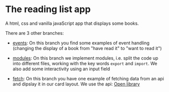 # The reading list app

A html, css and vanilla javaScript app that displays some books. 

There are 3 other branches: 

- [events](https://github.com/NathalieScherf/Reading-List-App/tree/events): On this branch you find some examples of event handling (changing the display of a book from "have read it" to "want to read it")


- [modules](https://github.com/NathalieScherf/Reading-List-App/tree/modules): On this branch we implement modules, i.e. split the code up into different files, working with the key words `export` and `import`. We also add some interactivity using an input field

- [fetch](https://github.com/NathalieScherf/Reading-List-App/tree/fetch): On this branch you have one example of fetching data from an api and dipslay it in our card layout. We use the api: [Open library](https://openlibrary.org/developers/api)

